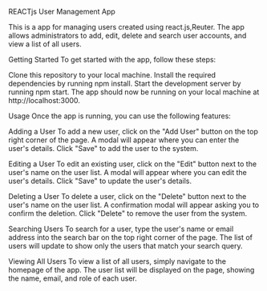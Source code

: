 REACTjs User Management App


This is a  app for managing users created using react.js,Reuter. The app allows administrators to add, edit, delete and search user accounts, and view a list of all users.

Getting Started
To get started with the app, follow these steps:

Clone this repository to your local machine.
Install the required dependencies by running npm install.
Start the development server by running npm start.
The app should now be running on your local machine at http://localhost:3000.

Usage
Once the app is running, you can use the following features:

Adding a User
To add a new user, click on the "Add User" button on the top right corner of the page. A modal will appear where you can enter the user's details. Click "Save" to add the user to the system.

Editing a User
To edit an existing user, click on the "Edit" button next to the user's name on the user list. A modal will appear where you can edit the user's details. Click "Save" to update the user's details.

Deleting a User
To delete a user, click on the "Delete" button next to the user's name on the user list. A confirmation modal will appear asking you to confirm the deletion. Click "Delete" to remove the user from the system.

Searching Users
To search for a user, type the user's name or email address into the search bar on the top right corner of the page. The list of users will update to show only the users that match your search query.

Viewing All Users
To view a list of all users, simply navigate to the homepage of the app. The user list will be displayed on the page, showing the name, email, and role of each user.
